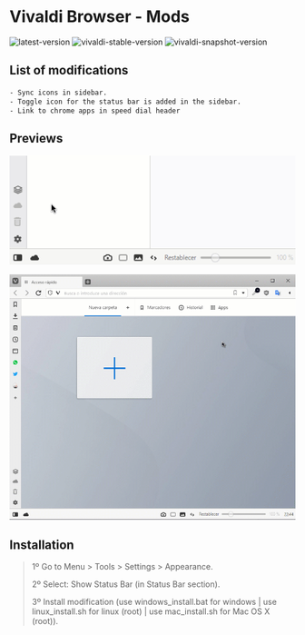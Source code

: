 # Vivaldi Browser - Mods

![latest-version](https://img.shields.io/badge/Latest%20Version-1.0.8-brightgreen.svg)
![vivaldi-stable-version](https://img.shields.io/badge/Vivaldi%20Stable%20Version-3.0.1874.33-brightgreen.svg)
![vivaldi-snapshot-version](https://img.shields.io/badge/Vivaldi%20Snapshot%20Version-3.0.1874.27-lightgrey.svg)

## List of modifications

    - Sync icons in sidebar.
    - Toggle icon for the status bar is added in the sidebar.
    - Link to chrome apps in speed dial header

## Previews

![preview 1](./preview_1.gif)

![preview 2](./preview_2.gif)

## Installation

> 1º Go to Menu > Tools > Settings > Appearance.
>
> 2º Select: Show Status Bar (in Status Bar section).
>
> 3º Install modification (use windows_install.bat for windows | use linux_install.sh for linux (root) | use mac_install.sh for Mac OS X (root)).
